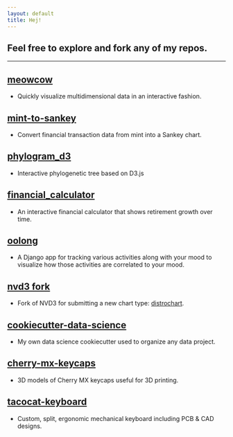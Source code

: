 ```yaml
---
layout: default
title: Hej!
---
```


## Feel free to explore and fork any of my repos.

---

## [meowcow](#)

- Quickly visualize multidimensional data in an interactive fashion.

## [mint-to-sankey](https://constantinoschillebeeckx.github.io/mint-to-sankey/)

- Convert financial transaction data from mint into a Sankey chart.

## [phylogram_d3](http://constantinoschillebeeckx.github.io/phylogram_d3/)

- Interactive phylogenetic tree based on D3.js

## [financial_calculator](https://constantinoschillebeeckx.github.io/financial_calculator/)

- An interactive financial calculator that shows retirement growth over time.

## [oolong](https://github.com/ConstantinoSchillebeeckx/oolong)

- A Django app for tracking various activities along with your mood to visualize how those activities are correlated to your mood.

## [nvd3 fork](https://github.com/ConstantinoSchillebeeckx/nvd3)

- Fork of NVD3 for submitting a new chart type: [distrochart](https://github.com/novus/nvd3/pull/2070).

## [cookiecutter-data-science](https://github.com/ConstantinoSchillebeeckx/cookiecutter-data-science)

- My own data science cookiecutter used to organize any data project.

## [cherry-mx-keycaps](https://github.com/ConstantinoSchillebeeckx/cherry-mx-keycaps)

- 3D models of Cherry MX keycaps useful for 3D printing.

## [tacocat-keyboard](https://github.com/ConstantinoSchillebeeckx/tacocat-keyboard)

- Custom, split, ergonomic mechanical keyboard including PCB & CAD designs.
